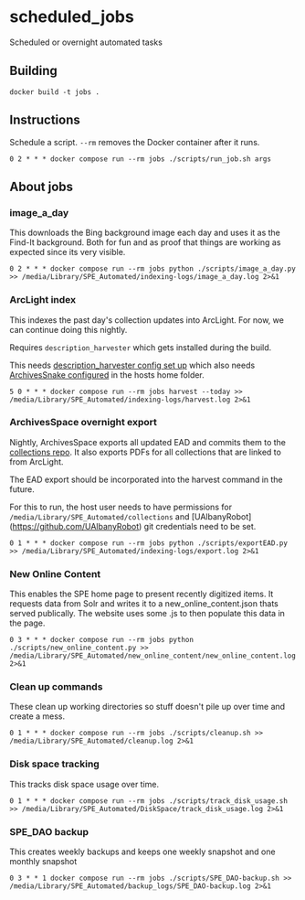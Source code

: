 # scheduled_jobs
Scheduled or overnight automated tasks

## Building

```
docker build -t jobs .
```

## Instructions

Schedule a script. `--rm` removes the Docker container after it runs.

```
0 2 * * * docker compose run --rm jobs ./scripts/run_job.sh args
```

## About jobs

### image_a_day

This downloads the Bing background image each day and uses it as the Find-It background. Both for fun and as proof that things are working as expected since its very visible.

```
0 2 * * * docker compose run --rm jobs python ./scripts/image_a_day.py >> /media/Library/SPE_Automated/indexing-logs/image_a_day.log 2>&1
```
### ArcLight index

This indexes the past day's collection updates into ArcLight. For now, we can continue doing this nightly.

Requires `description_harvester` which gets installed during the build.

This needs [description_harvester config set up](https://github.com/UAlbanyArchives/description_harvester#installation) which also needs [ArchivesSnake configured](https://github.com/archivesspace-labs/ArchivesSnake?tab=readme-ov-file#configuration) in the hosts home folder.

```
5 0 * * * docker compose run --rm jobs harvest --today >> /media/Library/SPE_Automated/indexing-logs/harvest.log 2>&1
```

### ArchivesSpace overnight export

Nightly, ArchivesSpace exports all updated EAD and commits them to the [collections repo](https://github.com/UAlbanyArchives/collections). It also exports PDFs for all collections that are linked to from ArcLight.

The EAD export should be incorporated into the harvest command in the future.

For this to run, the host user needs to have permissions for `/media/Library/SPE_Automated/collections` and [UAlbanyRobot]
(https://github.com/UAlbanyRobot) git credentials need to be set.

```
0 1 * * * docker compose run --rm jobs python ./scripts/exportEAD.py >> /media/Library/SPE_Automated/indexing-logs/export.log 2>&1
```

### New Online Content

This enables the SPE home page to present recently digitized items. It requests data from Solr and writes it to a new_online_content.json thats served publically. The website uses some .js to then populate this data in the page.

```
0 3 * * * docker compose run --rm jobs python ./scripts/new_online_content.py >> /media/Library/SPE_Automated/new_online_content/new_online_content.log 2>&1
```

### Clean up commands

These clean up working directories so stuff doesn't pile up over time and create a mess.

```
0 1 * * * docker compose run --rm jobs ./scripts/cleanup.sh >> /media/Library/SPE_Automated/cleanup.log 2>&1
```

### Disk space tracking

This tracks disk space usage over time.

```
0 1 * * * docker compose run --rm jobs ./scripts/track_disk_usage.sh >> /media/Library/SPE_Automated/DiskSpace/track_disk_usage.log 2>&1
```

### SPE_DAO backup

This creates weekly backups and keeps one weekly snapshot and one monthly snapshot

```
0 3 * * 1 docker compose run --rm jobs ./scripts/SPE_DAO-backup.sh >> /media/Library/SPE_Automated/backup_logs/SPE_DAO-backup.log 2>&1
```
